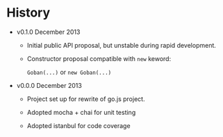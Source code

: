 # History

- v0.1.0 December 2013

    - Initial public API proposal, but unstable during rapid development.

    - Constructor proposal compatible with `new` keword:

      `Goban(...)` or `new Goban(...)`


- v0.0.0 December 2013

    - Project set up for rewrite of go.js project.

    - Adopted mocha + chai for unit testing
    - Adopted istanbul for code coverage
